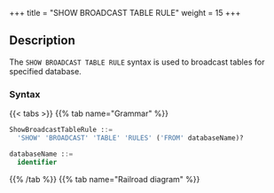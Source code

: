 +++
title = "SHOW BROADCAST TABLE RULE"
weight = 15
+++

## Description

The `SHOW BROADCAST TABLE RULE` syntax is used to broadcast tables for specified database.

### Syntax

{{< tabs >}}
{{% tab name="Grammar" %}}
```sql
ShowBroadcastTableRule ::=
  'SHOW' 'BROADCAST' 'TABLE' 'RULES' ('FROM' databaseName)? 

databaseName ::=
  identifier
```
{{% /tab %}}
{{% tab name="Railroad diagram" %}}
<iframe frameborder="0" name="diagram" id="diagram" width="100%" height="100%"></iframe>
{{% /tab %}}
{{< /tabs >}}

### Supplement

- When `databaseName` is not specified, the default is the currently used `DATABASE`. If `DATABASE` is not used, `No database selected` will be prompted.

### Return value description

| Column                | Description           |
| --------------------- | --------------------- |
| broadcast_table       | Broadcast table name  |

### Example

- Query broadcast tables for specified database.

```sql
SHOW BROADCAST TABLE RULES FROM sharding_db;
```

```sql
mysql> SHOW BROADCAST TABLE RULES FROM sharding_db;
+-----------------+
| broadcast_table |
+-----------------+
| t_a             |
| t_b             |
| t_c             |
+-----------------+
3 rows in set (0.00 sec)
```

- Query broadcast table for current database.

```sql
SHOW BROADCAST TABLE RULES;
```

```sql
mysql> SHOW BROADCAST TABLE RULES;
+-----------------+
| broadcast_table |
+-----------------+
| t_a             |
| t_b             |
| t_c             |
+-----------------+
3 rows in set (0.00 sec)
```

### Reserved word

`SHOW`, `BROADCAST`, `TABLE`, `RULES`

### Related links

- [Reserved word](/en/user-manual/shardingsphere-proxy/distsql/syntax/reserved-word/)
